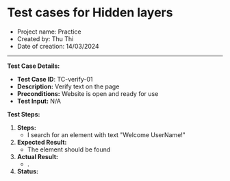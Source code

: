 # Test cases for Hidden layers
- Project name: Practice
- Created by: Thu Thi
- Date of creation: 14/03/2024

 
---------------------------

**Test Case Details:**
- **Test Case ID**: TC-verify-01
- **Description:** Verify text on the page
- **Preconditions:** Website is open and ready for use
- **Test Input:** N/A


**Test Steps:**

1. **Steps:**
    - I search for an element with text "Welcome UserName!"
2. **Expected Result:** 
    - The element should be found
3. **Actual Result:**
    - .
4. **Status:** 
